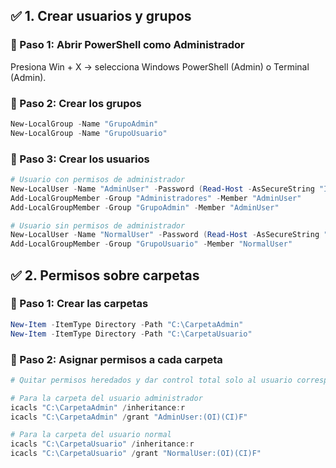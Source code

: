 ## ✅ 1. Crear usuarios y grupos

### 🔹 Paso 1: Abrir PowerShell como Administrador
Presiona Win + X → selecciona Windows PowerShell (Admin) o Terminal (Admin).

### 🔹 Paso 2: Crear los grupos
```powershell
New-LocalGroup -Name "GrupoAdmin"
New-LocalGroup -Name "GrupoUsuario"
```
### 🔹 Paso 3: Crear los usuarios
```powershell
# Usuario con permisos de administrador
New-LocalUser -Name "AdminUser" -Password (Read-Host -AsSecureString "Introduce una contraseña") -FullName "Usuario Administrador"
Add-LocalGroupMember -Group "Administradores" -Member "AdminUser"
Add-LocalGroupMember -Group "GrupoAdmin" -Member "AdminUser"

# Usuario sin permisos de administrador
New-LocalUser -Name "NormalUser" -Password (Read-Host -AsSecureString "Introduce una contraseña") -FullName "Usuario Normal"
Add-LocalGroupMember -Group "GrupoUsuario" -Member "NormalUser"
```

## ✅ 2. Permisos sobre carpetas
### 🔹 Paso 1: Crear las carpetas
```powershell
New-Item -ItemType Directory -Path "C:\CarpetaAdmin"
New-Item -ItemType Directory -Path "C:\CarpetaUsuario"
```
### 🔹 Paso 2: Asignar permisos a cada carpeta
```powershell
# Quitar permisos heredados y dar control total solo al usuario correspondiente

# Para la carpeta del usuario administrador
icacls "C:\CarpetaAdmin" /inheritance:r
icacls "C:\CarpetaAdmin" /grant "AdminUser:(OI)(CI)F"

# Para la carpeta del usuario normal
icacls "C:\CarpetaUsuario" /inheritance:r
icacls "C:\CarpetaUsuario" /grant "NormalUser:(OI)(CI)F"
```
